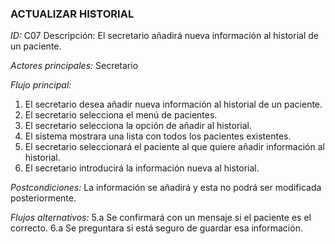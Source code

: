 ### **ACTUALIZAR HISTORIAL**
*ID:* C07	Descripción: El secretario añadirá nueva información al historial de un paciente.

*Actores principales:* Secretario

*Flujo principal:*
1. El secretario desea añadir nueva información al historial de un paciente.
2. El secretario selecciona el menú de pacientes.
3. El secretario selecciona  la opción de añadir al historial.
4. El sistema mostrara una lista con todos los pacientes existentes.
5. El secretario seleccionará el paciente al que quiere añadir información al historial.
6. El secretario introducirá la información nueva al historial.

*Postcondiciones:*
La información se añadirá y esta no podrá ser modificada posteriormente.

*Flujos alternativos:*
5.a Se confirmará con un mensaje si el paciente es el correcto.
6.a Se preguntara si está seguro de guardar esa información.